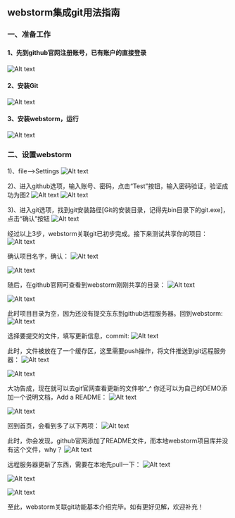 ## webstorm集成git用法指南

### 一、准备工作

####  1、先到github官网注册账号，已有账户的直接登录
![Alt text](./1464056431491.png)

#### 2、安装Git
![Alt text](./1464056743504.png)


#### 3、安装webstorm，运行
![Alt text](./1464056230883.png)


### 二、设置webstorm
1)、file-->Settings
![Alt text](./1464056371151.png)

2)、进入github选项，输入账号、密码，点击“Test”按钮，输入密码验证，验证成功为图2
![Alt text](./1464056501563.png)
![Alt text](./1464056622680.png)


3)、进入git选项，找到git安装路径[Git的安装目录，记得先bin目录下的git.exe]，点击“确认”按钮
![Alt text](./1464056686469.png)

经过以上3步，webstorm关联git已初步完成。接下来测试共享你的项目：
![Alt text](./1464057141073.png)

确认项目名字，确认：
![Alt text](./1464057171921.png)

![Alt text](./1464057570731.png)


随后，在github官网可查看到webstorm刚刚共享的目录：
![Alt text](./1464057247091.png)

![Alt text](./1464057602884.png)


此时项目目录为空，因为还没有提交东东到github远程服务器。回到webstorm:
![Alt text](./1464057776578.png)

选择要提交的文件，填写更新信息，commit:
![Alt text](./1464057862669.png)

此时，文件被放在了一个缓存区，这里需要push操作，将文件推送到git远程服务器：
![Alt text](./1464057987994.png)

![Alt text](./1464058098410.png)

大功告成，现在就可以去git官网查看更新的文件啦^_^   你还可以为自己的DEMO添加一个说明文档，Add a README：
![Alt text](./1464058167214.png)

![Alt text](./1464058329897.png)


回到首页，会看到多了以下两项：
![Alt text](./1464058370770.png)


此时，你会发现，github官网添加了README文件，而本地webstorm项目库并没有这个文件，why？
![Alt text](./1464058494554.png)

远程服务器更新了东西，需要在本地先pull一下：
![Alt text](./1464058509475.png)

![Alt text](./1464058528860.png)

![Alt text](./1464058946804.png)


至此，webstorm关联git功能基本介绍完毕。如有更好见解，欢迎补充！





